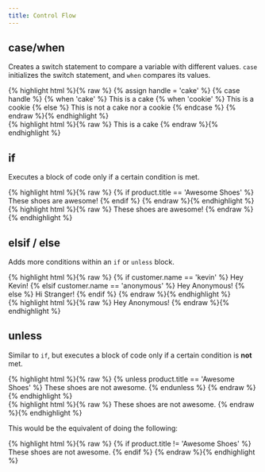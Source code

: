 ```yaml
---
title: Control Flow
---
```


## case/when

<p>Creates a switch statement to compare a variable with different values. <code>case</code> initializes the switch statement, and <code>when</code> compares its values.</p>

<div class="code-block code-block--input">
{% highlight html %}{% raw %}
{% assign handle = 'cake' %}
{% case handle %}
  {% when 'cake' %}
     This is a cake
  {% when 'cookie' %}
     This is a cookie
  {% else %}
     This is not a cake nor a cookie
{% endcase %}
{% endraw %}{% endhighlight %}
</div>

<div class="code-block code-block--output">
{% highlight html %}{% raw %}
This is a cake
{% endraw %}{% endhighlight %}
</div>

## if

<p>Executes a block of code only if a certain condition is met.</p>

<div class="code-block code-block--input">
{% highlight html %}{% raw %}
{% if product.title == 'Awesome Shoes' %}
  These shoes are awesome!
{% endif %}
{% endraw %}{% endhighlight %}
</div>


<div class="code-block code-block--output">
{% highlight html %}{% raw %}
These shoes are awesome!
{% endraw %}{% endhighlight %}
</div>

## elsif / else

<p>Adds more conditions within an <code>if</code> or <code>unless</code> block.</p>


<div class="code-block code-block--input">
{% highlight html %}{% raw %}
  <!-- If customer.name = 'anonymous' -->
  {% if customer.name == 'kevin' %}
    Hey Kevin!
  {% elsif customer.name == 'anonymous' %}
    Hey Anonymous!
  {% else %}
    Hi Stranger!
  {% endif %}
{% endraw %}{% endhighlight %}
</div>

<div class="code-block code-block--output">
{% highlight html %}{% raw %}
Hey Anonymous!
{% endraw %}{% endhighlight %}
</div>

## unless

<p>Similar to <code>if</code>, but executes a block of code only if a certain condition is <strong>not</strong> met.</p>

<div class="code-block code-block--input">
{% highlight html %}{% raw %}
  {% unless product.title == 'Awesome Shoes' %}
    These shoes are not awesome.
  {% endunless %}
{% endraw %}{% endhighlight %}
</div>

<div class="code-block code-block--input">
{% highlight html %}{% raw %}
These shoes are not awesome.
{% endraw %}{% endhighlight %}
</div>

This would be the equivalent of doing the following:

<div class="code-block code-block--output">
{% highlight html %}{% raw %}
  {% if product.title != 'Awesome Shoes' %}
    These shoes are not awesome.
  {% endif %}
{% endraw %}{% endhighlight %}
</div>
